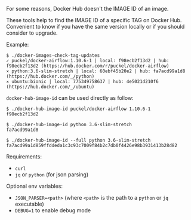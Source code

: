 For some reasons, Docker Hub doesn't the IMAGE ID of an image.

These tools help to find the IMAGE ID of a specific TAG on Docker Hub. Convenient to know if you have the same version locally or if you should consider to upgrade.

Example:
```
$ ./docker-images-check-tag-updates
✓ puckel/docker-airflow:1.10.6-1 | local: f98ecb2f13d2 | hub: f98ecb2f13d2 (https://hub.docker.com/r/puckel/docker-airflow)
✕ python:3.6-slim-stretch | local: 60ebf45b20e2 | hub: fa7acd99a1d8 (https://hub.docker.com/_/python)
✕ ubuntu:bionic | local: 775349758637 | hub: 4e5021d210f6 (https://hub.docker.com/_/ubuntu)
```

`docker-hub-image-id` can be used directly as follow:
```
$ ./docker-hub-image-id puckel/docker-airflow 1.10.6-1
f98ecb2f13d2

$ ./docker-hub-image-id python 3.6-slim-stretch
fa7acd99a1d8

$ ./docker-hub-image-id --full python 3.6-slim-stretch
fa7acd99a1d859ffddeda1c3c93c7009f84b2c7db0f4426e98b3931413b28d82
```

Requirements:
- `curl`
- `jq` or `python` (for json parsing)

Optional env variables:
- `JSON_PARSER=<path>` (where `<path>` is the path to a `python` or `jq` executable)
- `DEBUG=1` to enable debug mode
